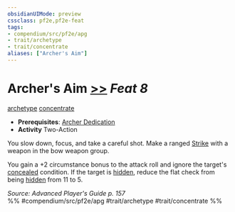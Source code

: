 ```yaml
---
obsidianUIMode: preview
cssclass: pf2e,pf2e-feat
tags:
- compendium/src/pf2e/apg
- trait/archetype
- trait/concentrate
aliases: ["Archer's Aim"]
---
```

# Archer's Aim  [>>](chapter-9-playing-the-game.md#Actions "Two-Action") *Feat 8*  
[archetype](archetype.md "Archetype Feat Trait")  [concentrate](concentrate.md "Concentrate Action & Ability Trait")  

- **Prerequisites**: [Archer Dedication](archer-dedication-apg.md)
- **Activity** Two-Action

You slow down, focus, and take a careful shot. Make a ranged [Strike](strike.md) with a weapon in the bow weapon group.

You gain a +2 circumstance bonus to the attack roll and ignore the target's [concealed](conditions.md#Concealed) condition. If the target is [hidden](conditions.md#Hidden), reduce the flat check from being [hidden](conditions.md#Hidden) from 11 to 5.

*Source: Advanced Player's Guide p. 157*  
%% #compendium/src/pf2e/apg #trait/archetype #trait/concentrate %%